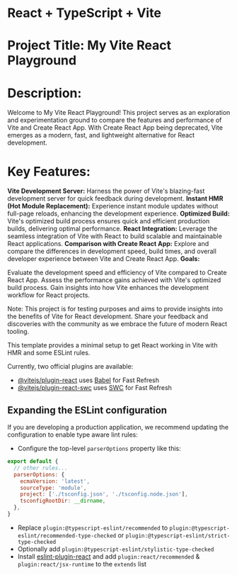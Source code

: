 # React + TypeScript + Vite

# Project Title: My Vite React Playground

# Description:
Welcome to My Vite React Playground! This project serves as an exploration and experimentation ground to compare the features and performance of Vite and Create React App. With Create React App being deprecated, Vite emerges as a modern, fast, and lightweight alternative for React development.

# Key Features:

__Vite Development Server:__ Harness the power of Vite's blazing-fast development server for quick feedback during development.
__Instant HMR (Hot Module Replacement):__ Experience instant module updates without full-page reloads, enhancing the development experience.
__Optimized Build:__ Vite's optimized build process ensures quick and efficient production builds, delivering optimal performance.
__React Integration:__ Leverage the seamless integration of Vite with React to build scalable and maintainable React applications.
__Comparison with Create React App:__ Explore and compare the differences in development speed, build times, and overall developer experience between Vite and Create React App.
__Goals:__

Evaluate the development speed and efficiency of Vite compared to Create React App.
Assess the performance gains achieved with Vite's optimized build process.
Gain insights into how Vite enhances the development workflow for React projects.

Note: This project is for testing purposes and aims to provide insights into the benefits of Vite for React development. Share your feedback and discoveries with the community as we embrace the future of modern React tooling.



This template provides a minimal setup to get React working in Vite with HMR and some ESLint rules.

Currently, two official plugins are available:

- [@vitejs/plugin-react](https://github.com/vitejs/vite-plugin-react/blob/main/packages/plugin-react/README.md) uses [Babel](https://babeljs.io/) for Fast Refresh
- [@vitejs/plugin-react-swc](https://github.com/vitejs/vite-plugin-react-swc) uses [SWC](https://swc.rs/) for Fast Refresh

## Expanding the ESLint configuration

If you are developing a production application, we recommend updating the configuration to enable type aware lint rules:

- Configure the top-level `parserOptions` property like this:

```js
export default {
  // other rules...
  parserOptions: {
    ecmaVersion: 'latest',
    sourceType: 'module',
    project: ['./tsconfig.json', './tsconfig.node.json'],
    tsconfigRootDir: __dirname,
  },
}
```

- Replace `plugin:@typescript-eslint/recommended` to `plugin:@typescript-eslint/recommended-type-checked` or `plugin:@typescript-eslint/strict-type-checked`
- Optionally add `plugin:@typescript-eslint/stylistic-type-checked`
- Install [eslint-plugin-react](https://github.com/jsx-eslint/eslint-plugin-react) and add `plugin:react/recommended` & `plugin:react/jsx-runtime` to the `extends` list
